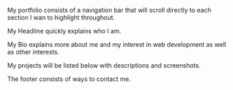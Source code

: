 My portfolio consists of a navigation bar that will scroll directly to each section I wan to highlight throughout.

My Headline quickly explains who I am.

My Bio explains more about me and my interest in web development as well as other interests.

My projects will be listed below with descriptions and screenshots.

The footer consists of ways to contact me.